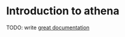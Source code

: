 # Introduction to athena

TODO: write [great documentation](http://jacobian.org/writing/great-documentation/what-to-write/)
